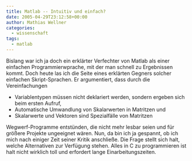 ```yaml
---
title: Matlab -- Intuitiv und einfach?
date: 2005-04-29T23:12:58+00:00
author: Mathias Wellner
categories:
  - wissenschaft
tags:
  - matlab
---
```

Bislang war ich ja doch ein erklärter Verfechter von Matlab als einer einfachen Programmierwprache, mit der man schnell zu Ergebnissen kommt. Doch heute las ich die Seite eines erklärten Gegners solcher einfachen Skript-Sprachen. Er argumentiert, dass durch die Vereinfachungen

  * Variablentypen müssen nicht deklariert werden, sondern ergeben sich beim ersten Aufruf,
  * Automatische Umwandlung von Skalarwerten in Matritzen und
  * Skalarwerte und Vektoren sind Spezialfälle von Matritzen

Wegwerf-Programme entstünden, die nicht mehr lesbar seien und für größere Projekte ungeeignet wären. Nun, da bin ich ja gespannt, ob ich mich nach einiger Zeit seiner Kritik anschließe. Die Frage stellt sich halt, welche Alternativen zur Verfügung stehen. Alles in C zu programmieren ist halt nicht wirklich toll und erfordert lange Einarbeitungszeiten.